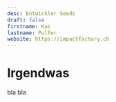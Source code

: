 ```yaml
---
desc: Entwickler Seeds
draft: false
firstname: Kai
lastname: Pulfer
website: https://impactfactory.ch
---
```


# Irgendwas

bla bla
